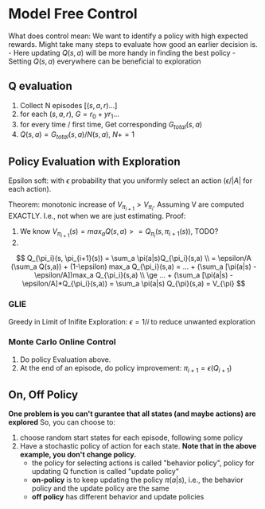 # Model Free Control

What does control mean: We want to identify a policy with high expected rewards. Might take many steps to evaluate how good an earlier decision is. 
    - Here updating $Q(s,a)$ will be more handy in finding the best policy
    - Setting $Q(s,a)$ everywhere can be beneficial to exploration

## Q evaluation

1. Collect N episodes $[(s,a,r)...]$
2. for each $(s,a,r)$, $G = r_0 + yr_1 ...$
3. for every time / first time, Get corresponding $G_{total}(s,a)$
4. $Q(s,a) = G_{total}(s,a)/N(s,a)$, $N+=1$

## Policy Evaluation with Exploration
Epsilon soft: with $\epsilon$ probability that you uniformly select an action ($\epsilon/|A|$ for each action).

Theorem: monotonic increase of $V_{\pi_{i+1}} > V_{\pi_{i}}$. Assuming V are computed EXACTLY. I.e., not when we are just estimating.
Proof:
1. We know $V_{\pi_{i+1}}(s) = max_a Q(s, a) >= Q_{\pi_i}(s, \pi_{i+1}(s))$, TODO?
2. 
$$
Q_{\pi_i}(s, \pi_{i+1}(s)) = \sum_a \pi(a|s)Q_{\pi_i}(s,a)
\\
= \epsilon/A (\sum_a Q(s,a)) + (1-\epsilon) max_a Q_{\pi_i}(s,a)
= ... + (\sum_a [\pi(a|s) - \epsilon/A])max_a Q_{\pi_i}(s,a)
\\
\ge ... + (\sum_a [\pi(a|s) - \epsilon/A]*Q_{\pi_i}(s,a))
= \sum_a \pi(a|s) Q_{\pi}(s,a) = V_{\pi}
$$

### GLIE 
Greedy in Limit of Inifite Exploration: $\epsilon = 1/i$ to reduce unwanted exploration

### Monte Carlo Online Control

1. Do policy Evaluation above.
2. At the end of an episode, do policy improvement: $\pi_{i+1} = \epsilon(Q_{i+1})$

## On, Off Policy
**One problem is you can't gurantee that all states (and maybe actions) are explored**
So, you can choose to:

1. choose random start states for each episode, following some policy
2. Have a stochastic policy of action for each state. **Note that in the above example, you don't change policy.**
    - the policy for selecting actions is called "behavior policy", policy for updating Q function is called "update policy"
    - **on-policy** is to keep updating the policy $\pi (a|s)$, i.e., the behavior policy and the update policy are the same
    - **off policy** has different behavior and update policies